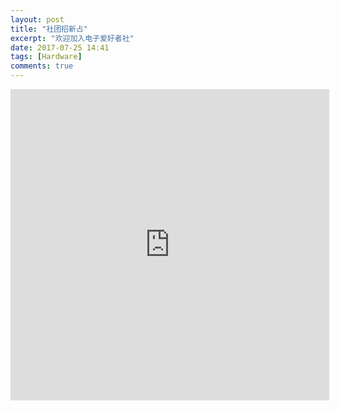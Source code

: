 ```yaml
---
layout: post
title: "社团招新占"
excerpt: "欢迎加入电子爱好者社"
date: 2017-07-25 14:41
tags: [Hardware]
comments: true
---
```


<iframe height=498 width=510 src='http://player.youku.com/embed/XMjc4NTU5ODk0OA==' frameborder=0 ></iframe>
